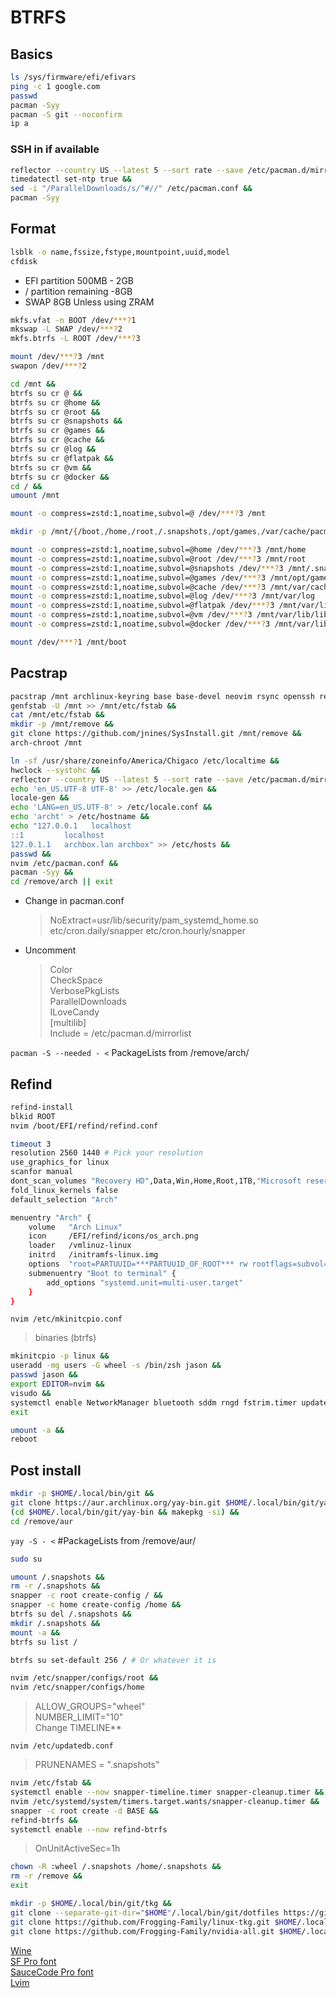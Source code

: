 # BTRFS

## Basics

```zsh
ls /sys/firmware/efi/efivars
ping -c 1 google.com
passwd
pacman -Syy
pacman -S git --noconfirm
ip a
```

### SSH in if available

```zsh
reflector --country US --latest 5 --sort rate --save /etc/pacman.d/mirrorlist &&
timedatectl set-ntp true &&
sed -i "/ParallelDownloads/s/^#//" /etc/pacman.conf &&
pacman -Syy
```

## Format

```zsh
lsblk -o name,fssize,fstype,mountpoint,uuid,model
cfdisk
```

- EFI partition 500MB - 2GB
- / partition remaining -8GB
- SWAP 8GB Unless using ZRAM

```zsh
mkfs.vfat -n BOOT /dev/***?1
mkswap -L SWAP /dev/***?2
mkfs.btrfs -L ROOT /dev/***?3

mount /dev/***?3 /mnt
swapon /dev/***?2

cd /mnt &&
btrfs su cr @ &&
btrfs su cr @home &&
btrfs su cr @root &&
btrfs su cr @snapshots &&
btrfs su cr @games &&
btrfs su cr @cache &&
btrfs su cr @log &&
btrfs su cr @flatpak &&
btrfs su cr @vm &&
btrfs su cr @docker &&
cd / &&
umount /mnt

mount -o compress=zstd:1,noatime,subvol=@ /dev/***?3 /mnt

mkdir -p /mnt/{/boot,/home,/root,/.snapshots,/opt/games,/var/cache/pacman/pkg,/var/log,/var/lib/flatpak,/var/lib/libvrt/images}

mount -o compress=zstd:1,noatime,subvol=@home /dev/***?3 /mnt/home
mount -o compress=zstd:1,noatime,subvol=@root /dev/***?3 /mnt/root
mount -o compress=zstd:1,noatime,subvol=@snapshots /dev/***?3 /mnt/.snapshots
mount -o compress=zstd:1,noatime,subvol=@games /dev/***?3 /mnt/opt/games
mount -o compress=zstd:1,noatime,subvol=@cache /dev/***?3 /mnt/var/cache/pacman/pkg
mount -o compress=zstd:1,noatime,subvol=@log /dev/***?3 /mnt/var/log
mount -o compress=zstd:1,noatime,subvol=@flatpak /dev/***?3 /mnt/var/lib/flatpak
mount -o compress=zstd:1,noatime,subvol=@vm /dev/***?3 /mnt/var/lib/libvirt/images
mount -o compress=zstd:1,noatime,subvol=@docker /dev/***?3 /mnt/var/lib/docker

mount /dev/***?1 /mnt/boot
```

## Pacstrap

```zsh
pacstrap /mnt archlinux-keyring base base-devel neovim rsync openssh reflector git &&
genfstab -U /mnt >> /mnt/etc/fstab &&
cat /mnt/etc/fstab &&
mkdir -p /mnt/remove &&
git clone https://github.com/jnines/SysInstall.git /mnt/remove &&
arch-chroot /mnt
```

```zsh
ln -sf /usr/share/zoneinfo/America/Chigaco /etc/localtime &&
hwclock --systohc &&
reflector --country US --latest 5 --sort rate --save /etc/pacman.d/mirrorlist &&
echo 'en_US.UTF-8 UTF-8' >> /etc/locale.gen &&
locale-gen &&
echo 'LANG=en_US.UTF-8' > /etc/locale.conf &&
echo 'archt' > /etc/hostname &&
echo "127.0.0.1   localhost
::1         localhost
127.0.1.1   archbox.lan archbox" >> /etc/hosts &&
passwd &&
nvim /etc/pacman.conf &&
pacman -Syy &&
cd /remove/arch || exit
```

- Change in pacman.conf
  > NoExtract=usr/lib/security/pam_systemd_home.so etc/cron.daily/snapper etc/cron.hourly/snapper
- Uncomment
  > Color  
  > CheckSpace  
  > VerbosePkgLists  
  > ParallelDownloads  
  > ILoveCandy  
  > [multilib]  
  > Include = /etc/pacman.d/mirrorlist

`pacman -S --needed - <`
PackageLists from /remove/arch/

## Refind

```zsh
refind-install
blkid ROOT
nvim /boot/EFI/refind/refind.conf
```

```zsh
timeout 3
resolution 2560 1440 # Pick your resolution
use_graphics_for linux
scanfor manual
dont_scan_volumes "Recovery HD",Data,Win,Home,Root,1TB,"Microsoft reserved partition"
fold_linux_kernels false
default_selection "Arch"

menuentry "Arch" {
    volume   "Arch Linux"
    icon     /EFI/refind/icons/os_arch.png
    loader   /vmlinuz-linux
    initrd   /initramfs-linux.img
    options  "root=PARTUUID=***PARTUUID_OF_ROOT*** rw rootflags=subvol=@ nouveau.modeset=0 processor.max_cstate=5 initrd=amd-ucode.img"
    submenuentry "Boot to terminal" {
        add_options "systemd.unit=multi-user.target"
    }
}
```

`nvim /etc/mkinitcpio.conf`

> binaries (btrfs)

```zsh
mkinitcpio -p linux &&
useradd -mg users -G wheel -s /bin/zsh jason &&
passwd jason &&
export EDITOR=nvim &&
visudo &&
systemctl enable NetworkManager bluetooth sddm rngd fstrim.timer updatedb.timer cups cronie avahi-daemon.service logrotate.timer paccache.timer &&
exit

umount -a &&
reboot
```

## Post install

```zsh
mkdir -p $HOME/.local/bin/git &&
git clone https://aur.archlinux.org/yay-bin.git $HOME/.local/bin/git/yay-bin &&
(cd $HOME/.local/bin/git/yay-bin && makepkg -si) &&
cd /remove/aur
```

`yay -S - <` #PackageLists from /remove/aur/

```zsh
sudo su

umount /.snapshots &&
rm -r /.snapshots &&
snapper -c root create-config / &&
snapper -c home create-config /home &&
btrfs su del /.snapshots &&
mkdir /.snapshots &&
mount -a &&
btrfs su list /

btrfs su set-default 256 / # Or whatever it is

nvim /etc/snapper/configs/root &&
nvim /etc/snapper/configs/home
```

> ALLOW_GROUPS="wheel"  
> NUMBER_LIMIT="10"  
> Change TIMELINE\*\*

`nvim /etc/updatedb.conf`

> PRUNENAMES = ".snapshots"

```zsh
nvim /etc/fstab &&
systemctl enable --now snapper-timeline.timer snapper-cleanup.timer &&
nvim /etc/systemd/system/timers.target.wants/snapper-cleanup.timer &&
snapper -c root create -d BASE &&
refind-btrfs &&
systemctl enable --now refind-btrfs
```

> OnUnitActiveSec=1h

```zsh
chown -R :wheel /.snapshots /home/.snapshots &&
rm -r /remove &&
exit
```

```zsh
mkdir -p $HOME/.local/bin/git/tkg &&
git clone --separate-git-dir="$HOME"/.local/bin/git/dotfiles https://github.com/jnines/dotfiles.git "$HOME"/.local/bin/git/dotf &&
git clone https://github.com/Frogging-Family/linux-tkg.git $HOME/.local/bin/git/tkg/linux-tkg &&
git clone https://github.com/Frogging-Family/nvidia-all.git $HOME/.local/bin/git/tkg/nvidia-all
```

[Wine](https://github.com/Frogging-Family/wine-tkg-git/actions/workflows/wine-arch.yml)  
[SF Pro font](https://github.com/sahibjotsaggu/San-Francisco-Pro-Fonts)  
[SauceCode Pro font](https://github.com/ryanoasis/nerd-fonts/blob/master/patched-fonts/SourceCodePro/Regular/complete/Sauce%20Code%20Pro%20Nerd%20Font%20Complete%20Mono%20Windows%20Compatible.ttf)  
[Lvim](https://www.lunarvim.org/docs/installation)
